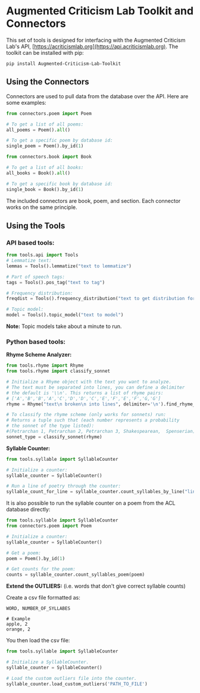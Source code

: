 # Augmented Criticism Lab Toolkit and Connectors

This set of tools is designed for interfacing with the Augmented Criticism Lab's API, 
[https://acriticismlab.org](https://api.acriticismlab.org). The toolkit can be installed with pip:

```
pip install Augmented-Criticism-Lab-Toolkit
```

## Using the Connectors

Connectors are used to pull data from the database over the API. Here are some examples:

```python
from connectors.poem import Poem

# To get a list of all poems:
all_poems = Poem().all()

# To get a specific poem by database id:
single_poem = Poem().by_id(1)

from connectors.book import Book

# To get a list of all books:
all_books = Book().all()

# To get a specific book by database id:
single_book = Book().by_id(1)
```

The included connectors are book, poem, and section. Each connector works on the same principle.

## Using the Tools

### API based tools:

```python
from tools.api import Tools
# Lemmatize text:
lemmas = Tools().lemmatize("text to lemmatize")

# Part of speech tags:
tags = Tools().pos_tag("text to tag")

# Frequency distribution:
freqdist = Tools().frequency_distribution("text to get distribution for")

# Topic model:
model = Tools().topic_model("text to model")
```

**Note:** Topic models take about a minute to run.

### Python based tools:

**Rhyme Scheme Analyzer:**

```python
from tools.rhyme import Rhyme
from tools.rhyme import classify_sonnet

# Initialize a Rhyme object with the text you want to analyze.
# The text must be separated into lines, you can define a delimiter
# the default is '\\n'. This returns a list of rhyme pairs:
# ['A','B','B','A','C','D','D','C','E','F','E','F','G,'G']
rhyme = Rhyme("text\n broken\n into lines", delimiter='\n').find_rhyme_scheme()

# To classify the rhyme scheme (only works for sonnets) run:
# Returns a tuple such that (each number represents a probability
# the sonnet of the type listed):
#(Petrarchan 1, Petrarchan 2, Petrarchan 3, Shakespearean,  Spenserian)
sonnet_type = classify_sonnet(rhyme)
```

**Syllable Counter:**

```python
from tools.syllable import SyllableCounter

# Initialize a counter:
syllable_counter = SyllableCounter()

# Run a line of poetry through the counter:
syllable_count_for_line = syllable_counter.count_syllables_by_line("line of text")
```

It is also possible to run the syllable counter on a poem from the ACL database directly:

```python
from tools.syllable import SyllableCounter
from connectors.poem import Poem

# Initialize a counter:
syllable_counter = SyllableCounter()

# Get a poem:
poem = Poem().by_id(1)

# Get counts for the poem:
counts = syllable_counter.count_syllables_poem(poem)
```

**Extend the OUTLIERS:** (i.e. words that don't give correct syllable counts)

Create a csv file formatted as:

```
WORD, NUMBER_OF_SYLLABES

# Example
apple, 2
orange, 2
```

You then load the csv file:

```python
from tools.syllable import SyllableCounter

# Initialize a SyllableCounter.
syllable_counter = SyllableCounter()

# Load the custom outliers file into the counter.
syllable_counter.load_custom_outliers('PATH_TO_FILE')
```


